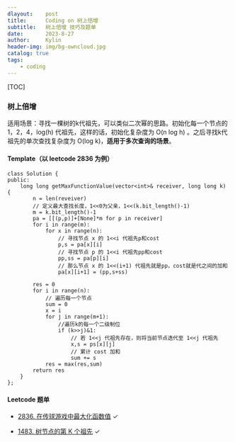 ```yaml
---
dlayout:    post
title:      Coding on 树上倍增
subtitle:   树上倍增 技巧及题单
date:       2023-8-27
author:     Kylin
header-img: img/bg-owncloud.jpg
catalog: true
tags:
    - coding
---
```




[TOC]

### 树上倍增

适用场景：寻找一棵树的k代祖先，可以类似二次幂的思路。初始化每一个节点的 1，2，4，log(h) 代祖先，这样的话，初始化复杂度为 O(n log h) 。之后寻找k代祖先的单次查找复杂度为 O(log k)，**适用于多次查询的场景**。

#### Template（以 leetcode 2836 为例） 

```
class Solution {
public:
    long long getMaxFunctionValue(vector<int>& receiver, long long k) {
    	n = len(reveiver)
    	// 定义最大查找长度，1<<0为父亲，1<<(k.bit_length()-1)
        m = k.bit_length()-1
        pa = [[(p,p)]+[None]*m for p in receiver]
        for i in range(m):
        	for x in range(n):
        		// 寻找节点 x 的 1<<i 代祖先p和cost
        		p,s = pa[x][i]
        		// 寻找节点 p 的 1<<i 代祖先pp和cost
        		pp,ss = pa[p][i]
        		// 那么节点 x 的 1<<(i+1) 代祖先就是pp，cost就是代之间的加和
        		pa[x][i+1] = (pp,s+ss)
        		
     	res = 0
     	for i in range(n):
     		// 遍历每一个节点
     		sum = 0
     		x = i
     		for j in range(m+1):
     			//遍历k的每一个二级制位
     			if (k>>j)&1:
     				// 若 1<<j 代祖先存在，则将当前节点迭代至 1<<j 代祖先
     				x,s = ps[x][j]
     				// 累计 cost 加和
     				sum += s
     		res = max(res,sum)
     	return res
    }
};
```



#### Leetcode 题单

- [2836. 在传球游戏中最大化函数值](https://leetcode.cn/problems/maximize-value-of-function-in-a-ball-passing-game/) ✓

- [1483. 树节点的第 K 个祖先](https://leetcode.cn/problems/kth-ancestor-of-a-tree-node/) ✓

